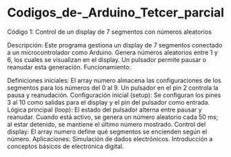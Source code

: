 # Codigos_de-_Arduino_Tetcer_parcial
Código 1: Control de un display de 7 segmentos con números aleatorios

Descripción: Este programa gestiona un display de 7 segmentos conectado a un microcontrolador como Arduino. Genera números aleatorios entre 1 y 6, los cuales se visualizan en el display. Un pulsador permite pausar o reanudar esta generación.
Funcionamiento:

Definiciones iniciales: El array numero almacena las configuraciones de los segmentos para los números del 0 al 9. Un pulsador en el pin 2 controla la pausa y reanudación.
Configuración inicial (setup): Se configuran los pines 3 al 10 como salidas para el display y el pin del pulsador como entrada.
Lógica principal (loop): El estado del pulsador alterna entre pausar y reanudar. Cuando está activo, se genera un número aleatorio cada 50 ms; al estar detenido, se mantiene el último número mostrado.
Control del display: El array numero define qué segmentos se encienden según el número.
Aplicaciones:
Simulación de dados electrónicos.
Introducción a conceptos básicos de electrónica digital.
